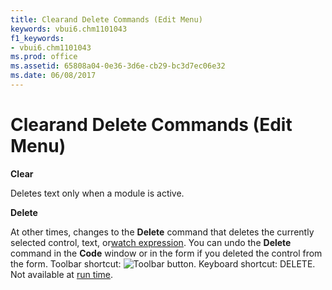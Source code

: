 ```yaml
---
title: Clearand Delete Commands (Edit Menu)
keywords: vbui6.chm1101043
f1_keywords:
- vbui6.chm1101043
ms.prod: office
ms.assetid: 65808a04-0e36-3d6e-cb29-bc3d7ec06e32
ms.date: 06/08/2017
---
```



# Clearand Delete Commands (Edit Menu)

 **Clear**

Deletes text only when a module is active.

 **Delete**

At other times, changes to the **Delete** command that deletes the currently selected control, text, or[watch expression](vbe-glossary.md). You can undo the **Delete** command in the **Code** window or in the form if you deleted the control from the form.
Toolbar shortcut: 
![Toolbar button](images/tbr_del_ZA01201696.gif). Keyboard shortcut: DELETE.
Not available at [run time](vbe-glossary.md).

